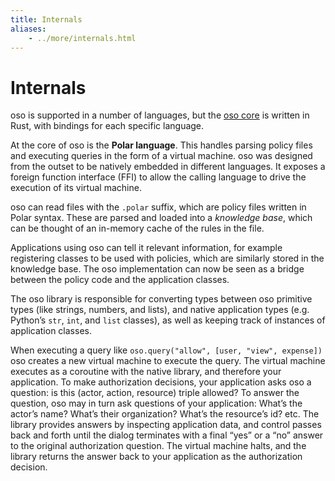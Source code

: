 ```yaml
---
title: Internals
aliases: 
    - ../more/internals.html
---
```


# Internals

oso is supported in a number of languages,
but the [oso core](https://github.com/osohq/oso) is written in Rust,
with bindings for each specific language.

At the core of oso is the **Polar language**. This handles parsing
policy files and executing queries in the form of a virtual machine. oso was
designed from the outset to be natively embedded in different
languages. It exposes a foreign function interface (FFI) to allow the calling
language to drive the execution of its virtual machine.

oso can read files with the `.polar` suffix, which are policy files written in Polar syntax.
These are parsed and loaded into a *knowledge base*, which can be thought of an
in-memory cache of the rules in the file.

Applications using oso can tell it relevant information, for example registering
classes to be used with policies, which are similarly stored in the knowledge base.
The oso implementation can now be seen as a bridge between the policy code and the application classes.

The oso library is responsible for converting types between oso primitive types
(like strings, numbers, and lists), and native application types (e.g. Python’s
`str`, `int`, and `list` classes), as well as keeping track of instances
of application classes.

When executing a query like `oso.query("allow", [user,
"view", expense])` oso creates a new virtual machine to execute the query.
The virtual machine executes as a coroutine with the native library, and
therefore your application. To make authorization decisions, your application
asks oso a question: is this (actor, action, resource) triple allowed? To answer
the question, oso may in turn ask questions of your application: What’s the
actor’s name? What’s their organization? What’s the resource’s id? etc. The
library provides answers by inspecting application data, and control passes back
and forth until the dialog terminates with a final “yes” or a “no” answer to the
original authorization question. The virtual machine halts, and the library
returns the answer back to your application as the authorization decision.
